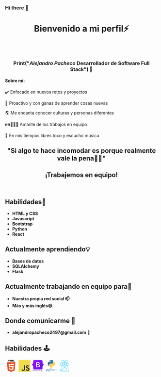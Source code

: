 ### Hi there 👋

<!--
**sduartecor/sduartecor** is a ✨ _special_ ✨ repository because its `README.md` (this file) appears on your GitHub profile.

Here are some ideas to get you started:

- 🔭 I’m currently working on ...
- 🌱 I’m currently learning ...
- 👯 I’m looking to collaborate on ...
- 🤔 I’m looking for help with ...
- 💬 Ask me about ...
- 📫 How to reach me: ...
- 😄 Pronouns: ...
- ⚡ Fun fact: ...
-->

  <div align="center">
    <h1>Bienvenido a mi perfil⚡</h1>
    <br>
    <img id="img" src="https://media.giphy.com/media/Is1O1TWV0LEJi/giphy.gif" alt="">
    <h3>Print("<i>Alejandro Pacheco</i> Desarrollador de Software Full Stack") 🐍</h3>
  </div>
  <div align="left" class="start">
    <h4>Sobre mí:</h4>
    <p>✔️ Enfocado en nuevos retos y proyectos</p>
    <p>🚀 Proactivo y con ganas de aprender cosas nuevas</p>
    <p>🌎 Me encanta conocer culturas y personas diferentes</p>
    <p>👪👨‍👧‍👦 Amante de los trabajos en equipo</p>
    <p>🎸 En mis tiempos libres toco y escucho música</p>
    </div>
  <div align="center">
  <h2>"Si algo te hace incomodar es porque realmente vale la pena🤸‍♀️"</h2>
  <h2>¡Trabajemos en equipo!</h2>
    <a href="https://twitter.com/alejandropachem" target="_blank">
      <img
        src="https://img.shields.io/twitter/url?label=follow%20%40alejandropachem&logo=twitter&style=for-the-badge&url=https%3A%2F%2Ftwitter.com%2Falejandropachem"
        alt="">
    </a>
  </div>
  <div align="left" class="center">
    <h2 align="left">Habilidades🌱</h2>
    <ul align="left">
      <li><strong>HTML y CSS</strong></li>
      <li><strong>Javascript</strong></li>
      <li><strong>Bootstrap</strong></li>
      <li><strong>Python</strong></li>
      <li><strong>React</strong></li>
    </ul>
    <h2 align="left">Actualmente aprendiendo💡</h2>
    <ul align="left">
      <li><strong>Bases de datos</strong></li>
      <li><strong>SQLAlchemy</strong></li>
      <li><strong>Flask</strong></li>
    </ul>
    <h2 align="left">Actualmente trabajando en equipo para🔭</h2>
    <ul align="left">
      <li><strong>Nuestra propia red social 📫</strong></li>
      <li><strong>Más y más inglés😄</strong></li>
    </ul>
    <h2 align="left">Donde comunicarme 💬</h2>
    <ul align="left">
      <li><strong>alejandropacheco2497@gmail.com 💌</strong></li>
    </ul>
    <div align="left">
      <h2 align="left">Habilidades 🕹️</h2>
      <div>
        <img src="https://github.com/devicons/devicon/blob/master/icons/html5/html5-original-wordmark.svg" title="HTML" alt="HTML" width="40" height="40" />
        <img src="https://github.com/devicons/devicon/blob/master/icons/javascript/javascript-original.svg" title="JAVASCRIPT" alt="JAVASCRI" width="40" height="40" />
        <img src="https://github.com/devicons/devicon/blob/master/icons/bootstrap/bootstrap-original-wordmark.svg" title="BOOTSTRAP" alt="BOT" width="40" height="40" />
        <img src="https://github.com/devicons/devicon/blob/master/icons/python/python-original-wordmark.svg" title="PYTHON" alt="PY" width="40" height="40" />
        <img src="https://github.com/devicons/devicon/blob/master/icons/react/react-original-wordmark.svg" title="REACT" alt="REACT" width="40" height="40" />
      </div>
    </div>
